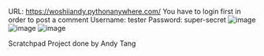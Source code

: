 URL: https://woshiiandy.pythonanywhere.com/
You have to login first in order to post a comment
Username: tester
Password: super-secret
![image](https://github.com/ndtwx/Scratchpad/assets/90675009/7c5fa8b3-8fe6-4e15-b88e-1cee4354bc97)
![image](https://github.com/ndtwx/Scratchpad/assets/90675009/90b4aa4e-253e-4095-997d-fd87e9f1cb55)
![image](https://github.com/ndtwx/Scratchpad/assets/90675009/acf0a870-f979-4d41-947b-db2fc804fc43)

Scratchpad Project done by Andy Tang 
